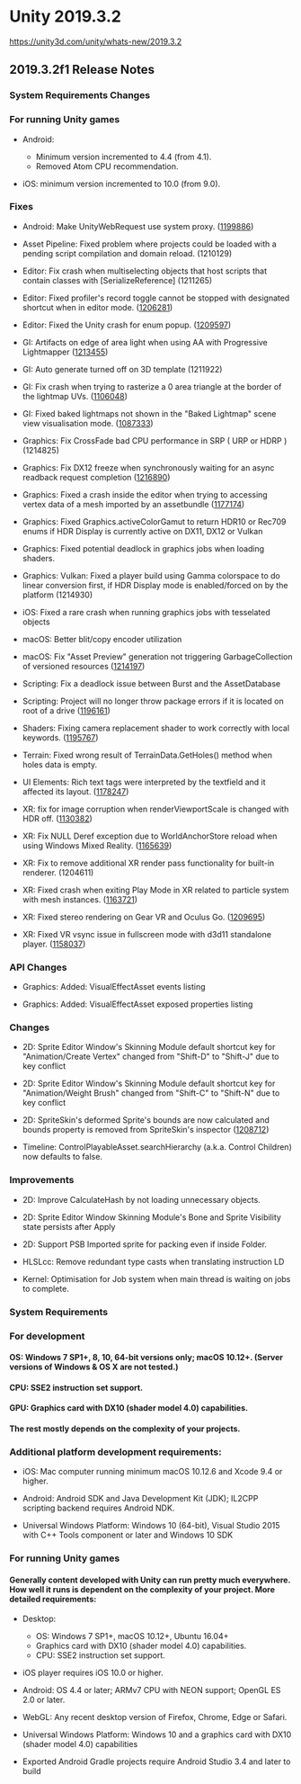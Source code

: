 # Unity 2019.3.2
https://unity3d.com/unity/whats-new/2019.3.2

## 2019.3.2f1 Release Notes


### System Requirements Changes

### For running Unity games
<ul>
<li><p>Android:</p> 
<ul>
<li>Minimum version incremented to 4.4 (from 4.1).</li>
<li>Removed Atom CPU recommendation.</li>
</ul></li>
<li><p>iOS: minimum version incremented to 10.0 (from 9.0).</p></li>
</ul>

### Fixes
<ul>
<li><p>Android: Make UnityWebRequest use system proxy. (<a href="https://issuetracker.unity3d.com/issues/android-unitywebrequest-doesnt-work-behind-a-proxy">1199886</a>)</p></li>
<li><p>Asset Pipeline: Fixed problem where projects could be loaded with a pending script compilation and domain reload. (1210129)</p></li>
<li><p>Editor: Fix crash when multiselecting objects that host scripts that contain classes with [SerializeReference] (1211265)</p></li>
<li><p>Editor: Fixed profiler's record toggle cannot be stopped with designated shortcut when in editor mode. (<a href="https://issuetracker.unity3d.com/issues/profilers-recordtoggle-cannot-be-stopped-with-designated-shortcut-when-in-editor-mode">1206281</a>)</p></li>
<li><p>Editor: Fixed the Unity crash for enum popup. (<a href="https://issuetracker.unity3d.com/issues/editor-crashes-silently-when-assertion-is-not-met-after-calling-editorguilayout-dot-enumpopup">1209597</a>)</p></li>
<li><p>GI: Artifacts on edge of area light when using AA with Progressive Lightmapper (<a href="https://issuetracker.unity3d.com/issues/plm-directionality-artifacts-after-baking-gi-with-area-light-with-certain-rotation-angles-and-aa-enabled">1213455</a>)</p></li>
<li><p>GI: Auto generate turned off on 3D template (1211922)</p></li>
<li><p>GI: Fix crash when trying to rasterize a 0 area triangle at the border of the lightmap UVs. (<a href="https://issuetracker.unity3d.com/issues/crash-on-ntdll-rtluserthreadstart-when-generating-lightning">1106048</a>)</p></li>
<li><p>GI: Fixed baked lightmaps not shown in the "Baked Lightmap" scene view visualisation mode. (<a href="https://issuetracker.unity3d.com/issues/ui-lightmap-preview-is-not-rendered-after-upgrading-the-project-with-the-old-lighting-data">1087333</a>)</p></li>
<li><p>Graphics: Fix CrossFade bad CPU performance in SRP ( URP or HDRP ) (1214825)</p></li>
<li><p>Graphics: Fix DX12 freeze when synchronously waiting for an async readback request completion (<a href="https://issuetracker.unity3d.com/issues/hdrp-dx12-editor-crashes-when-switched-to-dx12">1216890</a>)</p></li>
<li><p>Graphics: Fixed a crash inside the editor when trying to accessing vertex data of a mesh imported by an assetbundle (<a href="https://issuetracker.unity3d.com/issues/crash-on-copychanneldirect-when-trying-to-save-a-model">1177174</a>)</p></li>
<li><p>Graphics: Fixed Graphics.activeColorGamut to return HDR10 or Rec709 enums if HDR Display is currently active on DX11, DX12 or Vulkan</p></li>
<li><p>Graphics: Fixed potential deadlock in graphics jobs when loading shaders.</p></li>
<li><p>Graphics: Vulkan: Fixed a player build using Gamma colorspace to do linear conversion first, if HDR Display mode is enabled/forced on by the platform (1214930)</p></li>
<li><p>iOS: Fixed a rare crash when running graphics jobs with tesselated objects</p></li>
<li><p>macOS: Better blit/copy encoder utilization</p></li>
<li><p>macOS: Fix "Asset Preview" generation not triggering GarbageCollection of versioned resources (<a href="https://issuetracker.unity3d.com/issues/metal-editor-memory-grows-continuously-until-editor-crashes-when-importing-100k-materials">1214197</a>)</p></li>
<li><p>Scripting: Fix a deadlock issue between Burst and the AssetDatabase</p></li>
<li><p>Scripting: Project will no longer throw package errors if it is located on root of a drive (<a href="https://issuetracker.unity3d.com/issues/having-a-project-in-the-root-directory-of-a-drive-causes-directorynotfoundexception-errors">1196161</a>)</p></li>
<li><p>Shaders: Fixing camera replacement shader to work correctly with local keywords. (<a href="https://issuetracker.unity3d.com/issues/requesting-non-existent-keyword-at-index-exception-is-thrown-after-shader-change">1195767</a>)</p></li>
<li><p>Terrain: Fixed wrong result of TerrainData.GetHoles() method when holes data is empty.</p></li>
<li><p>UI Elements: Rich text tags were interpreted by the textfield and it affected its layout. (<a href="https://issuetracker.unity3d.com/issues/uielements-textfield-size-is-changed-when-using-rich-text-tags">1178247</a>)</p></li>
<li><p>XR: fix for image corruption when renderViewportScale is changed with HDR off. (<a href="https://issuetracker.unity3d.com/issues/view-breaks-when-eyetextureresolutionscale-slash-renderviewportscale-are-changed-and-hdr-is-off">1130382</a>)</p></li>
<li><p>XR: Fix NULL Deref exception due to WorldAnchorStore reload when using Windows Mixed Reality. (<a href="https://issuetracker.unity3d.com/issues/hololens-worldanchorstore-throws-an-argumentnullexception-when-calling-save-method">1165639</a>)</p></li>
<li><p>XR: Fix to remove additional XR render pass functionality for built-in renderer. (1204611)</p></li>
<li><p>XR: Fixed crash when exiting Play Mode in XR related to particle system with mesh instances. (<a href="https://issuetracker.unity3d.com/issues/vr-editor-crashes-when-exiting-the-play-mode-if-vr-support-is-enabled-and-a-particle-system-is-emitting-mesh-instances">1163721</a>)</p></li>
<li><p>XR: Fixed stereo rendering on Gear VR and Oculus Go. (<a href="https://issuetracker.unity3d.com/issues/stereoscopic-rendering-broken-on-2019-dot-2-14-plus-on-oculus-go">1209695</a>)</p></li>
<li><p>XR: Fixed VR vsync issue in fullscreen mode with d3d11 standalone player. (<a href="https://issuetracker.unity3d.com/issues/vr-unity-player-targets-45fps-when-using-oculusvr">1158037</a>)</p></li>
</ul>

### API Changes
<ul>
<li><p>Graphics: Added: VisualEffectAsset events listing</p></li>
<li><p>Graphics: Added: VisualEffectAsset exposed properties listing</p></li>
</ul>

### Changes
<ul>
<li><p>2D: Sprite Editor Window's Skinning Module default shortcut key for "Animation/Create Vertex" changed from "Shift-D" to "Shift-J" due to key conflict</p></li>
<li><p>2D: Sprite Editor Window's Skinning Module default shortcut key for "Animation/Weight Brush" changed from "Shift-C" to "Shift-N" due to key conflict</p></li>
<li><p>2D: SpriteSkin's deformed Sprite's bounds are now calculated and bounds property is removed from SpriteSkin's inspector (<a href="https://issuetracker.unity3d.com/issues/2d-2d-animation-sprite-bounds-do-not-update-for-sprite-parts-that-have-additional-root-bone-set">1208712</a>)</p></li>
<li><p>Timeline: ControlPlayableAsset.searchHierarchy (a.k.a. Control Children) now defaults to false.</p></li>
</ul>

### Improvements
<ul>
<li><p>2D: Improve CalculateHash by not loading unnecessary objects.</p></li>
<li><p>2D: Sprite Editor Window Skinning Module's Bone and Sprite Visibility state persists after Apply</p></li>
<li><p>2D: Support PSB Imported sprite for packing even if inside Folder.</p></li>
<li><p>HLSLcc: Remove redundant type casts when translating instruction LD</p></li>
<li><p>Kernel: Optimisation for Job system when main thread is waiting on jobs to complete.</p></li>
</ul>

### System Requirements

### For development

#### OS: Windows 7 SP1+, 8, 10, 64-bit versions only; macOS 10.12+. (Server versions of Windows & OS X are not tested.)

#### CPU: SSE2 instruction set support.

#### GPU: Graphics card with DX10 (shader model 4.0) capabilities.

#### The rest mostly depends on the complexity of your projects.

### Additional platform development requirements:
<ul>
<li><p>iOS: Mac computer running minimum macOS 10.12.6 and Xcode 9.4 or higher.</p></li>
<li><p>Android: Android SDK and Java Development Kit (JDK); IL2CPP scripting backend requires Android NDK.</p></li>
<li><p>Universal Windows Platform: Windows 10 (64-bit), Visual Studio 2015 with C++ Tools component or later and Windows 10 SDK</p></li>
</ul>

### For running Unity games

#### Generally content developed with Unity can run pretty much everywhere. How well it runs is dependent on the complexity of your project. More detailed requirements:
<ul>
<li><p>Desktop:</p> 
<ul>
<li>OS: Windows 7 SP1+, macOS 10.12+, Ubuntu 16.04+</li>
<li>Graphics card with DX10 (shader model 4.0) capabilities.</li>
<li>CPU: SSE2 instruction set support.</li>
</ul></li>
<li><p>iOS player requires iOS 10.0 or higher.</p></li>
<li><p>Android: OS 4.4 or later; ARMv7 CPU with NEON support; OpenGL ES 2.0 or later.</p></li>
<li><p>WebGL: Any recent desktop version of Firefox, Chrome, Edge or Safari.</p></li>
<li><p>Universal Windows Platform: Windows 10 and a graphics card with DX10 (shader model 4.0) capabilities</p></li>
<li><p>Exported Android Gradle projects require Android Studio 3.4 and later to build</p></li>
</ul>
